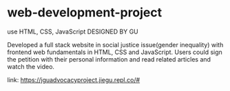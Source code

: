 # web-development-project
use HTML, CSS, JavaScript
DESIGNED BY GU


Developed a full stack website in social justice issue(gender inequality) with frontend web fundamentals in HTML, CSS and JavaScript. 
Users could sign the petition with their personal information and read related articles and watch the video.

link: https://jguadvocacyproject.jiegu.repl.co/#
